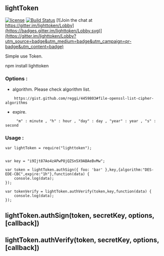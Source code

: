 ## lightToken


[![license](https://img.shields.io/badge/license-MIT-green.svg?style=flat)](https://raw.githubusercontent.com/alpertayfun/lightToken/master/LICENSE)
[![Build Status](https://api.travis-ci.org/alpertayfun/lightToken.svg?branch=master)](https://travis-ci.org/alpertayfun/lightToken)
[![Join the chat at https://gitter.im/lighttoken/Lobby](https://badges.gitter.im/lighttoken/Lobby.svg)](https://gitter.im/lighttoken/Lobby?utm_source=badge&utm_medium=badge&utm_campaign=pr-badge&utm_content=badge)




Simple use Token.


npm install lighttoken


### Options : 

- algorithm. Please check algorithm list.

```
	https://gist.github.com/reggi/4459803#file-openssl-list-cipher-algorithms
```
- expire.
```
	 "m" : minute , "h" : hour , "day" : day , "year" : year , "s" : second 

```

### Usage : 

```
var lightToken = require("lighttoken");


var key = "i9Ijt87Ao4zAPwP8jQZSn5X9ABAeBvMw";

var token = lightToken.authSign({ foo: 'bar' },key,{algorithm:"DES-EDE-CBC",expire:"1h"},function(data) {
	console.log(data);
});

var tokenVerify = lightToken.authVerify(token,key,function(data) {
	console.log(data);
});

```



## lightToken.authSign(token, secretKey, options, [callback])


## lightToken.authVerify(token, secretKey, options, [callback])